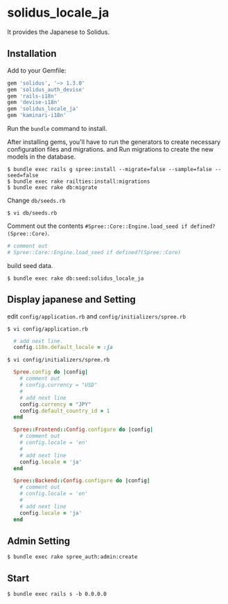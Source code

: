 # solidus_locale_ja

It provides the Japanese to Solidus.

## Installation

Add to your Gemfile:

```ruby
gem 'solidus', '~> 1.3.0'
gem 'solidus_auth_devise'
gem 'rails-i18n'
gem 'devise-i18n'
gem 'solidus_locale_ja'
gem 'kaminari-i18n'
```

Run the `bundle` command to install.

After installing gems, you'll have to run the generators to create necessary configuration files and migrations.
and Run migrations to create the new models in the database.

```shell
$ bundle exec rails g spree:install --migrate=false --sample=false --seed=false
$ bundle exec rake railties:install:migrations
$ bundle exec rake db:migrate
```

Change `db/seeds.rb`

```shell
$ vi db/seeds.rb
```

Comment out the contents `#Spree::Core::Engine.load_seed if defined?(Spree::Core)`.

```ruby
# comment out
# Spree::Core::Engine.load_seed if defined?(Spree::Core)
```

build seed data.

```shell
$ bundle exec rake db:seed:solidus_locale_ja
```

## Display japanese and Setting

edit `config/application.rb` and `config/initializers/spree.rb`

```shell
$ vi config/application.rb
```

```ruby
  # add next line.
  config.i18n.default_locale = :ja
```

```shell
$ vi config/initializers/spree.rb
```

```ruby
  Spree.config do |config|
    # comment out
    # config.currency = "USD"
    #
    # add next line
    config.currency = "JPY"
    config.default_country_id = 1
  end

  Spree::Frontend::Config.configure do |config|
    # comment out
    # config.locale = 'en'
    #
    # add next line
    config.locale = 'ja'
  end

  Spree::Backend::Config.configure do |config|
    # comment out
    # config.locale = 'en'
    #
    # add next line
    config.locale = 'ja'
  end
```

## Admin Setting

```
$ bundle exec rake spree_auth:admin:create
```

## Start

```shell
$ bundle exec rails s -b 0.0.0.0
```
